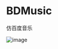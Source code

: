 # BDMusic
仿百度音乐

![image](https://github.com/chuanchuanice/BDMusic/blob/master/screenshots/show.gif)
